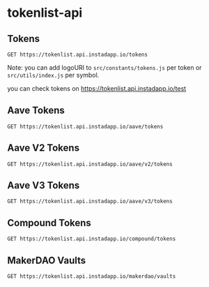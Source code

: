 # tokenlist-api

## Tokens

```
GET https://tokenlist.api.instadapp.io/tokens
```

Note: you can add logoURI to `src/constants/tokens.js` per token or `src/utils/index.js` per symbol.

you can check tokens on https://tokenlist.api.instadapp.io/test

## Aave Tokens

```
GET https://tokenlist.api.instadapp.io/aave/tokens
```

## Aave V2 Tokens

```
GET https://tokenlist.api.instadapp.io/aave/v2/tokens
```

## Aave V3 Tokens

```
GET https://tokenlist.api.instadapp.io/aave/v3/tokens
```

## Compound Tokens

```
GET https://tokenlist.api.instadapp.io/compound/tokens
```

## MakerDAO Vaults

```
GET https://tokenlist.api.instadapp.io/makerdao/vaults
```
